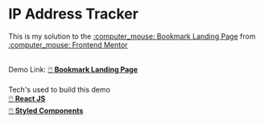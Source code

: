 <h1>IP Address Tracker</h1>
This is my solution to the <a href="https://www.frontendmentor.io/challenges/bookmark-landing-page-5d0b588a9edda32581d29158">:computer_mouse: Bookmark Landing Page</a> from <a href="https://www.frontendmentor.io/">:computer_mouse: Frontend Mentor</a> 
<br>
<br>

Demo Link: <a href="https://bookmarkerlp-frontendmentor.netlify.app/">:computer_mouse: <b>Bookmark Landing Page</b></a> 
<br>
<br>
Tech's used to build this demo
<br>
<a href="https://reactjs.org/">:computer_mouse: <b>React JS</b></a><br>
<a href="https://styled-components.com/">:computer_mouse: <b>Styled Components</b></a><br>

